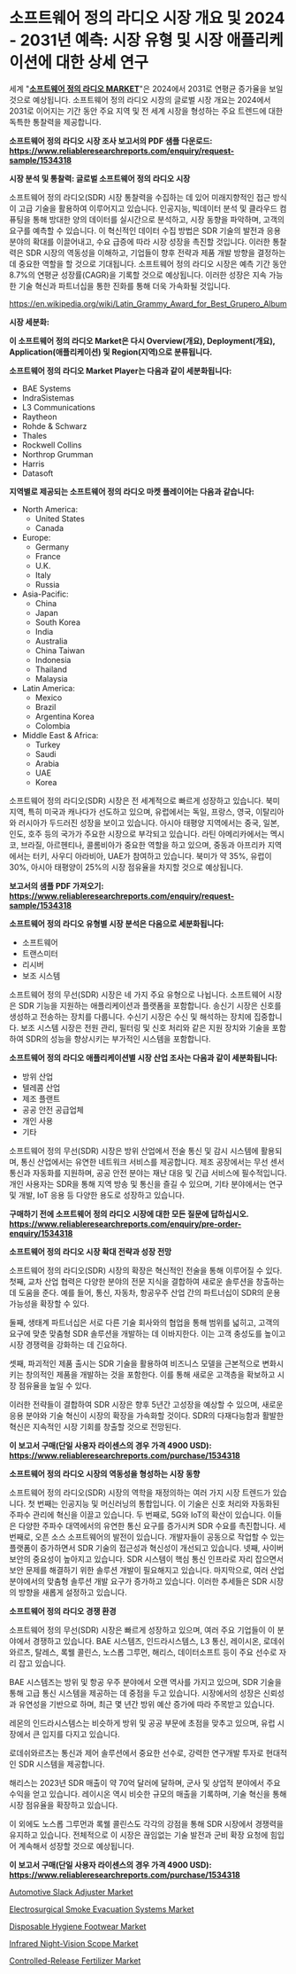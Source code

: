 <p><h1>소프트웨어 정의 라디오 시장 개요 및 2024 - 2031년 예측: 시장 유형 및 시장 애플리케이션에 대한 상세 연구</h1></p><p>세계 "<strong><a href="https://www.reliableresearchreports.com/software-defined-radio-r1534318?utm_campaign=106&utm_medium=8&utm_source=Github&utm_content=ia&utm_term=14102024&utm_id=software-defined-radio">소프트웨어 정의 라디오 MARKET</a></strong>"은 2024에서 2031로 연평균 증가율을 보일 것으로 예상됩니다. 소프트웨어 정의 라디오 시장의 글로벌 시장 개요는 2024에서 2031로 이어지는 기간 동안 주요 지역 및 전 세계 시장을 형성하는 주요 트렌드에 대한 독특한 통찰력을 제공합니다.</p>
<p><strong>소프트웨어 정의 라디오 시장 조사 보고서의 PDF 샘플 다운로드: <a href="https://www.reliableresearchreports.com/enquiry/request-sample/1534318?utm_campaign=106&utm_medium=8&utm_source=Github&utm_content=ia&utm_term=14102024&utm_id=software-defined-radio">https://www.reliableresearchreports.com/enquiry/request-sample/1534318</a></strong></p>
<p><strong>시장 분석 및 통찰력: 글로벌 소프트웨어 정의 라디오 시장</strong></p>
<p><p>소프트웨어 정의 라디오(SDR) 시장 통찰력을 수집하는 데 있어 미래지향적인 접근 방식이 고급 기술을 활용하여 이루어지고 있습니다. 인공지능, 빅데이터 분석 및 클라우드 컴퓨팅을 통해 방대한 양의 데이터를 실시간으로 분석하고, 시장 동향을 파악하며, 고객의 요구를 예측할 수 있습니다. 이 혁신적인 데이터 수집 방법은 SDR 기술의 발전과 응용 분야의 확대를 이끌어내고, 수요 급증에 따라 시장 성장을 촉진할 것입니다. 이러한 통찰력은 SDR 시장의 역동성을 이해하고, 기업들이 향후 전략과 제품 개발 방향을 결정하는 데 중요한 역할을 할 것으로 기대됩니다. 소프트웨어 정의 라디오 시장은 예측 기간 동안 8.7%의 연평균 성장률(CAGR)을 기록할 것으로 예상됩니다. 이러한 성장은 지속 가능한 기술 혁신과 파트너십을 통한 진화를 통해 더욱 가속화될 것입니다.</p></p>
<p><a href="%7CAUTHORITHY_DOMAIN_URL%7C?utm_campaign=106&utm_medium=8&utm_source=Github&utm_content=ia&utm_term=14102024&utm_id=software-defined-radio">https://en.wikipedia.org/wiki/Latin_Grammy_Award_for_Best_Grupero_Album</a></p>
<p><strong>시장 세분화:</strong></p>
<p><strong>이 소프트웨어 정의 라디오 Market은 다시 Overview(개요), Deployment(개요), Application(애플리케이션) 및 Region(지역)으로 분류됩니다.</strong></p>
<p><strong>소프트웨어 정의 라디오 Market Player는 다음과 같이 세분화됩니다:</strong></p>
<p><ul><li>BAE Systems</li><li>IndraSistemas</li><li>L3 Communications</li><li>Raytheon</li><li>Rohde & Schwarz</li><li>Thales</li><li>Rockwell Collins</li><li>Northrop Grumman</li><li>Harris</li><li>Datasoft</li></ul></p>
<p><strong>지역별로 제공되는 소프트웨어 정의 라디오 마켓 플레이어는 다음과 같습니다:</strong></p>
<p><ul>
    <li>
        North America:
        <ul>
            <li>United States</li>
            <li>Canada</li>
        </ul>
    </li>
    <li>
        Europe:
        <ul>
            <li>Germany</li>
            <li>France</li>
            <li>U.K.</li>
            <li>Italy</li>
            <li>Russia</li>
        </ul>
    </li>
    <li>
        Asia-Pacific:
        <ul>
            <li>China</li>
            <li>Japan</li>
            <li>South Korea</li>
            <li>India</li>
            <li>Australia</li>
            <li>China Taiwan</li>
            <li>Indonesia</li>
            <li>Thailand</li>
            <li>Malaysia</li>
        </ul>
    </li>
    <li>
        Latin America:
        <ul>
            <li>Mexico</li>
            <li>Brazil</li>
            <li>Argentina Korea</li>
            <li>Colombia</li>
        </ul>
    </li>
    <li>
        Middle East & Africa:
        <ul>
            <li>Turkey</li>
            <li>Saudi</li>
            <li>Arabia</li>
            <li>UAE</li>
            <li>Korea</li>
        </ul>
    </li>
    </ul></p>
<p><p>소프트웨어 정의 라디오(SDR) 시장은 전 세계적으로 빠르게 성장하고 있습니다. 북미 지역, 특히 미국과 캐나다가 선도하고 있으며, 유럽에서는 독일, 프랑스, 영국, 이탈리아와 러시아가 두드러진 성장을 보이고 있습니다. 아시아 태평양 지역에서는 중국, 일본, 인도, 호주 등의 국가가 주요한 시장으로 부각되고 있습니다. 라틴 아메리카에서는 멕시코, 브라질, 아르헨티나, 콜롬비아가 중요한 역할을 하고 있으며, 중동과 아프리카 지역에서는 터키, 사우디 아라비아, UAE가 참여하고 있습니다. 북미가 약 35%, 유럽이 30%, 아시아 태평양이 25%의 시장 점유율을 차지할 것으로 예상됩니다.</p></p>
<p><strong>보고서의 샘플 PDF 가져오기: <a href="https://www.reliableresearchreports.com/enquiry/request-sample/1534318?utm_campaign=106&utm_medium=8&utm_source=Github&utm_content=ia&utm_term=14102024&utm_id=software-defined-radio">https://www.reliableresearchreports.com/enquiry/request-sample/1534318</a></strong></p>
<p><strong>소프트웨어 정의 라디오 유형별 시장 분석은 다음으로 세분화됩니다:</strong></p>
<p><ul><li>소프트웨어</li><li>트랜스미터</li><li>리시버</li><li>보조 시스템</li></ul></p>
<p><p>소프트웨어 정의 무선(SDR) 시장은 네 가지 주요 유형으로 나뉩니다. 소프트웨어 시장은 SDR 기능을 지원하는 애플리케이션과 플랫폼을 포함합니다. 송신기 시장은 신호를 생성하고 전송하는 장치를 다룹니다. 수신기 시장은 수신 및 해석하는 장치에 집중합니다. 보조 시스템 시장은 전원 관리, 필터링 및 신호 처리와 같은 지원 장치와 기술을 포함하여 SDR의 성능을 향상시키는 부가적인 시스템을 포함합니다.</p></p>
<p><strong>소프트웨어 정의 라디오 애플리케이션별 시장 산업 조사는 다음과 같이 세분화됩니다:</strong></p>
<p><ul><li>방위 산업</li><li>텔레콤 산업</li><li>제조 플랜트</li><li>공공 안전 공급업체</li><li>개인 사용</li><li>기타</li></ul></p>
<p><p>소프트웨어 정의 무선(SDR) 시장은 방위 산업에서 전술 통신 및 감시 시스템에 활용되며, 통신 산업에서는 유연한 네트워크 서비스를 제공합니다. 제조 공장에서는 무선 센서 통신과 자동화를 지원하며, 공공 안전 분야는 재난 대응 및 긴급 서비스에 필수적입니다. 개인 사용자는 SDR을 통해 지역 방송 및 통신을 즐길 수 있으며, 기타 분야에서는 연구 및 개발, IoT 응용 등 다양한 용도로 성장하고 있습니다.</p></p>
<p><strong>구매하기 전에 소프트웨어 정의 라디오 시장에 대한 모든 질문에 답하십시오. <a href="https://www.reliableresearchreports.com/enquiry/pre-order-enquiry/1534318?utm_campaign=106&utm_medium=8&utm_source=Github&utm_content=ia&utm_term=14102024&utm_id=software-defined-radio">https://www.reliableresearchreports.com/enquiry/pre-order-enquiry/1534318</a></strong></p>
<p><strong>소프트웨어 정의 라디오 시장 확대 전략과 성장 전망</strong></p>
<p><p>소프트웨어 정의 라디오(SDR) 시장의 확장은 혁신적인 전술을 통해 이루어질 수 있다. 첫째, 교차 산업 협력은 다양한 분야의 전문 지식을 결합하여 새로운 솔루션을 창출하는 데 도움을 준다. 예를 들어, 통신, 자동차, 항공우주 산업 간의 파트너십이 SDR의 운용 가능성을 확장할 수 있다.</p><p>둘째, 생태계 파트너십은 서로 다른 기술 회사와의 협업을 통해 범위를 넓히고, 고객의 요구에 맞춘 맞춤형 SDR 솔루션을 개발하는 데 이바지한다. 이는 고객 충성도를 높이고 시장 경쟁력을 강화하는 데 긴요하다.</p><p>셋째, 파괴적인 제품 출시는 SDR 기술을 활용하여 비즈니스 모델을 근본적으로 변화시키는 창의적인 제품을 개발하는 것을 포함한다. 이를 통해 새로운 고객층을 확보하고 시장 점유율을 높일 수 있다.</p><p>이러한 전략들이 결합하여 SDR 시장은 향후 5년간 고성장을 예상할 수 있으며, 새로운 응용 분야와 기술 혁신이 시장의 확장을 가속화할 것이다. SDR의 다재다능함과 활발한 혁신은 지속적인 시장 기회를 창출할 것으로 전망된다.</p></p>
<p><strong>이 보고서 구매(단일 사용자 라이센스의 경우 가격 4900 USD): <a href="https://www.reliableresearchreports.com/purchase/1534318?utm_campaign=106&utm_medium=8&utm_source=Github&utm_content=ia&utm_term=14102024&utm_id=software-defined-radio">https://www.reliableresearchreports.com/purchase/1534318</a></strong></p>
<p><strong>소프트웨어 정의 라디오 시장의 역동성을 형성하는 시장 동향</strong></p>
<p><p>소프트웨어 정의 라디오(SDR) 시장의 역학을 재정의하는 여러 가지 시장 트렌드가 있습니다. 첫 번째는 인공지능 및 머신러닝의 통합입니다. 이 기술은 신호 처리와 자동화된 주파수 관리에 혁신을 이끌고 있습니다. 두 번째로, 5G와 IoT의 확산이 있습니다. 이들은 다양한 주파수 대역에서의 유연한 통신 요구를 증가시켜 SDR 수요를 촉진합니다. 세 번째로, 오픈 소스 소프트웨어의 발전이 있습니다. 개발자들이 공동으로 작업할 수 있는 플랫폼이 증가하면서 SDR 기술의 접근성과 혁신성이 개선되고 있습니다. 넷째, 사이버 보안의 중요성이 높아지고 있습니다. SDR 시스템이 핵심 통신 인프라로 자리 잡으면서 보안 문제를 해결하기 위한 솔루션 개발이 필요해지고 있습니다. 마지막으로, 여러 산업 분야에서의 맞춤형 솔루션 개발 요구가 증가하고 있습니다. 이러한 추세들은 SDR 시장의 방향을 새롭게 설정하고 있습니다.</p></p>
<p><strong>소프트웨어 정의 라디오 경쟁 환경</strong></p>
<p><p>소프트웨어 정의 무선(SDR) 시장은 빠르게 성장하고 있으며, 여러 주요 기업들이 이 분야에서 경쟁하고 있습니다. BAE 시스템즈, 인드라시스템스, L3 통신, 레이시온, 로데쉬와르츠, 탈레스, 록웰 콜린스, 노스롭 그루먼, 해리스, 데이터소프트 등이 주요 선수로 자리 잡고 있습니다.</p><p>BAE 시스템즈는 방위 및 항공 우주 분야에서 오랜 역사를 가지고 있으며, SDR 기술을 통해 고급 통신 시스템을 제공하는 데 중점을 두고 있습니다. 시장에서의 성장은 신뢰성과 유연성을 기반으로 하며, 최근 몇 년간 방위 예산 증가에 따라 주목받고 있습니다.</p><p>레몬의 인드라시스템스는 비슷하게 방위 및 공공 부문에 초점을 맞추고 있으며, 유럽 시장에서 큰 입지를 다지고 있습니다.</p><p>로데쉬와르츠는 통신과 제어 솔루션에서 중요한 선수로, 강력한 연구개발 투자로 현대적인 SDR 시스템을 제공합니다.</p><p>해리스는 2023년 SDR 매출이 약 70억 달러에 달하며, 군사 및 상업적 분야에서 주요 수익을 얻고 있습니다. 레이시온 역시 비슷한 규모의 매출을 기록하며, 기술 혁신을 통해 시장 점유율을 확장하고 있습니다.</p><p>이 외에도 노스롭 그루먼과 록웰 콜린스도 각각의 강점을 통해 SDR 시장에서 경쟁력을 유지하고 있습니다. 전체적으로 이 시장은 끊임없는 기술 발전과 군비 확장 요청에 힘입어 계속해서 성장할 것으로 예상됩니다.</p></p>
<p><strong>이 보고서 구매(단일 사용자 라이센스의 경우 가격 4900 USD): <a href="https://www.reliableresearchreports.com/purchase/1534318?utm_campaign=106&utm_medium=8&utm_source=Github&utm_content=ia&utm_term=14102024&utm_id=software-defined-radio">https://www.reliableresearchreports.com/purchase/1534318</a></strong></p>
<p><p><a href="https://www.linkedin.com/pulse/global-automotive-slack-adjuster-industry-research-report-competitive-dimic?utm_campaign=106&utm_medium=8&utm_source=Github&utm_content=ia&utm_term=14102024&utm_id=software-defined-radio">Automotive Slack Adjuster Market</a></p><p><a href="https://github.com/DixieGrimes/Market-Research-Report-List-1/blob/main/electrosurgical-smoke-evacuation-systems-market.md?utm_campaign=106&utm_medium=8&utm_source=Github&utm_content=ia&utm_term=14102024&utm_id=software-defined-radio">Electrosurgical Smoke Evacuation Systems Market</a></p><p><a href="https://github.com/abbislposival/Market-Research-Report-List-1/blob/main/disposable-hygiene-footwear-market.md?utm_campaign=106&utm_medium=8&utm_source=Github&utm_content=ia&utm_term=14102024&utm_id=software-defined-radio">Disposable Hygiene Footwear Market</a></p><p><a href="https://www.linkedin.com/pulse/exploring-infrared-night-vision-scope-market-strategic-qjwoc?utm_campaign=106&utm_medium=8&utm_source=Github&utm_content=ia&utm_term=14102024&utm_id=software-defined-radio">Infrared Night-Vision Scope Market</a></p><p><a href="https://www.linkedin.com/pulse/controlled-release-fertilizer-market-global-insights-sales-e0eze?utm_campaign=106&utm_medium=8&utm_source=Github&utm_content=ia&utm_term=14102024&utm_id=software-defined-radio">Controlled-Release Fertilizer Market</a></p></p>
